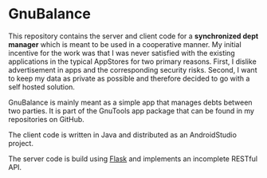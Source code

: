 # GnuBalance

This repository contains the server and client code for a **synchronized dept manager**
which is meant to be used in a cooperative manner.
My initial incentive for the work was that I was never satisfied
with the existing applications in the typical AppStores for two primary reasons. First, I dislike
advertisement in apps and the corresponding security risks. Second, I want to keep my data as private as possible
and therefore decided to go with a self hosted solution.

GnuBalance is mainly meant as a simple app that manages debts between two parties. It is part of the GnuTools app package
that can be found in my repositories on GitHub.

The client code is written in Java and distributed as an AndroidStudio project.

The server code is build using [Flask](http://flask.pocoo.org/) and implements an incomplete RESTful API.
